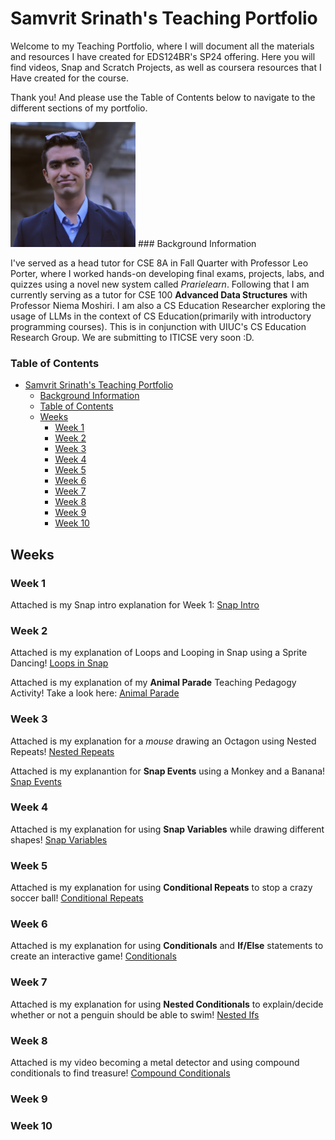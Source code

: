 # Samvrit Srinath's Teaching Portfolio

Welcome to my Teaching Portfolio, where I will document all the materials and resources I have created for EDS124BR's SP24 offering. Here you will find videos, Snap and Scratch Projects, as well as coursera resources that I Have created for the course.

Thank you! And please use the Table of Contents below to navigate to the different sections of my portfolio.

<img src = "Images/Samvrit-S.jpeg" width ="200">
### Background Information

I've served as a head tutor for CSE 8A in Fall Quarter with Professor Leo Porter, where I worked hands-on developing final exams, projects, labs, and quizzes using a novel new system called _Prarielearn_. Following that I am currently serving as a tutor for CSE 100 **Advanced Data Structures** with Professor Niema Moshiri. I am also a CS Education Researcher exploring the usage of LLMs in the context of CS Education(primarily with introductory programming courses). This is in conjunction with UIUC's CS Education Research Group. We are submitting to ITICSE very soon :D.

### Table of Contents

- [Samvrit Srinath's Teaching Portfolio](#samvrit-srinaths-teaching-portfolio)
    - [Background Information](#background-information)
    - [Table of Contents](#table-of-contents)
  - [Weeks](#weeks)
    - [Week 1](#week-1)
    - [Week 2](#week-2)
    - [Week 3](#week-3)
    - [Week 4](#week-4)
    - [Week 5](#week-5)
    - [Week 6](#week-6)
    - [Week 7](#week-7)
    - [Week 8](#week-8)
    - [Week 9](#week-9)
    - [Week 10](#week-10)

## Weeks

### Week 1

Attached is my Snap intro explanation for Week 1: [Snap Intro](https://youtu.be/rsM0dhbh7e8)

### Week 2

Attached is my explanation of Loops and Looping in Snap using a Sprite Dancing! [Loops in Snap](https://youtu.be/7f0KluRjZ0w)

Attached is my explanation of my **Animal Parade** Teaching Pedagogy Activity! Take a look here: [Animal Parade](https://youtu.be/kKsHthRLNEc)

### Week 3

Attached is my explanation for a _mouse_ drawing an Octagon using Nested Repeats! [Nested Repeats](https://youtu.be/Y8FAG38Y9Dc)

Attached is my explanantion for **Snap Events** using a Monkey and a Banana! [Snap Events](https://youtu.be/85s0FLSvGzY)

### Week 4

Attached is my explanation for using **Snap Variables** while drawing different shapes! [Snap Variables](https://youtu.be/0lUoDQ_KiD4)

### Week 5

Attached is my explanation for using **Conditional Repeats** to stop a crazy soccer ball! [Conditional Repeats](https://youtu.be/45hvXIPObw4)

### Week 6

Attached is my explanation for using **Conditionals** and **If/Else** statements to create an interactive game! [Conditionals](https://youtu.be/jP3b77MFJyY)
### Week 7
Attached is my explanation for using **Nested Conditionals** to explain/decide whether or not a penguin should be able to swim! [Nested Ifs](https://youtu.be/9pFG-i6YWKI)
### Week 8
Attached is my video becoming a metal detector and using compound conditionals to find treasure! [Compound Conditionals](https://youtu.be/sqBOcfBj_eQ)
### Week 9

### Week 10
